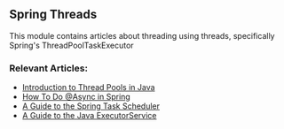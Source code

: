 ## Spring Threads

This module contains articles about threading using threads, specifically Spring's ThreadPoolTaskExecutor

### Relevant Articles:
- [Introduction to Thread Pools in Java](https://www.baeldung.com/thread-pool-java-and-guava)
- [How To Do @Async in Spring](https://www.baeldung.com/spring-async)
- [A Guide to the Spring Task Scheduler](https://www.baeldung.com/spring-task-scheduler)
- [A Guide to the Java ExecutorService](https://www.baeldung.com/java-executor-service-tutorial)

